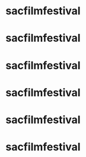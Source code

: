 # sacfilmfestival
# sacfilmfestival
# sacfilmfestival
# sacfilmfestival
# sacfilmfestival
# sacfilmfestival
